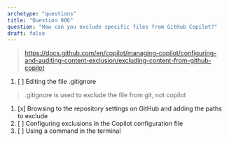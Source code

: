 ```yaml
---
archetype: "questions"
title: "Question 006"
question: "How can you exclude specific files from GitHub Copilot?"
draft: false
---
```



> https://docs.github.com/en/copilot/managing-copilot/configuring-and-auditing-content-exclusion/excluding-content-from-github-copilot
1. [ ] Editing the file .gitignore
> .gitignore is used to exclude the file from git, not copilot
1. [x] Browsing to the repository settings on GitHub and adding the paths to exclude
1. [ ] Configuring exclusions in the Copilot configuration file
1. [ ] Using a command in the terminal
